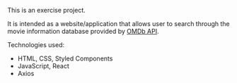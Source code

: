 This is an exercise project.

It is intended as a website/application that allows user to search through the movie information database provided by [OMDb API](http://www.omdbapi.com/).

Technologies used:
- HTML, CSS, Styled Components
- JavaScript, React
- Axios
